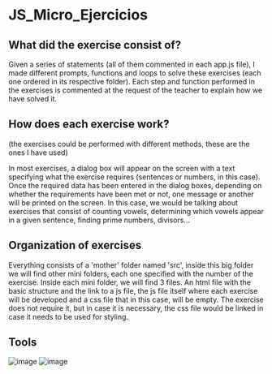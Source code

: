 # JS_Micro_Ejercicios

## What did the exercise consist of?

Given a series of statements (all of them commented in each app.js file), I made different prompts, functions and loops to solve these exercises (each one ordered in its respective folder). Each step and function performed in the exercises is commented at the request of the teacher to explain how we have solved it.

## How does each exercise work?

(the exercises could be performed with different methods, these are the ones I have used)

In most exercises, a dialog box will appear on the screen with a text specifying what the exercise requires (sentences or numbers, in this case). Once the required data has been entered in the dialog boxes, depending on whether the requirements have been met or not, one message or another will be printed on the screen. In this case, we would be talking about exercises that consist of counting vowels, determining which vowels appear in a given sentence, finding prime numbers, divisors...

## Organization of exercises

Everything consists of a 'mother' folder named 'src', inside this big folder we will find other mini folders, each one specified with the number of the exercise. Inside each mini folder, we will find 3 files. An html file with the basic structure and the link to a js file, the js file itself where each exercise will be developed and a css file that in this case, will be empty. The exercise does not require it, but in case it is necessary, the css file would be linked in case it needs to be used for styling.

## Tools

![image](https://github.com/verosampedro/JS_Micro_Ejercicios/assets/146768253/cc098737-57e4-4e2f-809a-eb2a855e927f)
![image](https://github.com/verosampedro/JS_Micro_Ejercicios/assets/146768253/c100a4b4-7029-478d-961a-31115604edd5)


